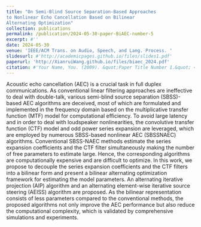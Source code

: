 ```yaml
---
title: "On Semi-Blind Source Separation-Based Approaches
to Nonlinear Echo Cancellation Based on Bilinear
Alternating Optimization"
collection: publications
permalink: /publication/2024-05-30-paper-BiAEC-number-5
excerpt: #''
date: 2024-05-30
venue: 'IEEE/ACM Trans. on Audio, Speech, and Lang. Process. '
slidesurl: #'http://academicpages.github.io/files/slides1.pdf'
paperurl: 'http://XianruiWang.github.io/files/biaec_2024.pdf'
citation: #'Your Name, You. (2009). &quot;Paper Title Number 1.&quot; <i>Journal 1</i>. 1(1).'
---
```


Acoustic echo cancellation (AEC) is a crucial task in
full duplex communications. As conventional linear filtering approaches are ineffective to deal with double-talk, various semi-blind
source separation (SBSS)-based AEC algorithms are deceived,
most of which are formulated and implemented in the frequency domain based on the multiplicative transfer function (MTF) model for
computational efficiency. To avoid large latency and in order to deal
with loudspeaker nonlinearities, the convolutive transfer function
(CTF) model and odd power series expansion are leveraged, which
are employed by numerous SBSS-based nonlinear AEC (SBSSNAEC) algorithms. Conventional SBSS-NAEC methods estimate
the series expansion coefficients and the CTF filter simultaneously
making the number of free parameters to estimate large. Hence, the
corresponding algorithms are computationally expensive and are
difficult to optimize. In this work, we propose to decouple the series
expansion coefficients and the CTF filters into a bilinear form and
present a bilinear alternating optimization framework for estimating the model parameters. An alternating iterative projection (AIP)
algorithm and an alternating element-wise iterative source steering
(AEISS) algorithm are proposed. As the bilinear representation
consists of less parameters compared to the conventional methods,
the proposed algorithms not only improve the AEC performance
but also reduce the computational complexity, which is validated
by comprehensive simulations and experiments.